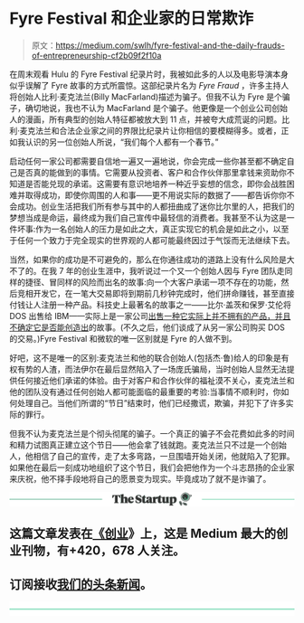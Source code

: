 # Fyre Festival 和企业家的日常欺诈

> 原文：<https://medium.com/swlh/fyre-festival-and-the-daily-frauds-of-entrepreneurship-cf2b09f2f10a>

在周末观看 Hulu 的 Fyre Festival 纪录片时，我被如此多的人以及电影导演本身似乎误解了 Fyre 故事的方式所震惊。这部纪录片名为 *Fyre Fraud* ，许多主持人将创始人比利·麦克法兰(Billy MacFarland)描述为骗子。但我不认为 Fyre 是个骗子，确切地说，我也不认为 MacFarland 是个骗子。他更像是一个创业公司创始人的漫画，所有典型的创始人特征都被放大到 11 点，并被夸大成荒诞的问题。比利·麦克法兰和合法企业家之间的界限比纪录片让你相信的要模糊得多。或者，正如我认识的另一位创始人所说，“我们每个人都有一个春节。”

启动任何一家公司都需要自信地一遍又一遍地说，你会完成一些你甚至都不确定自己是否真的能做到的事情。它需要从投资者、客户和合作伙伴那里拿钱来资助你不知道是否能兑现的承诺。这需要有意识地培养一种近乎妄想的信念，即你会战胜困难并取得成功，即使你周围的人和事——更不用说实际的数据了——都告诉你你不会成功。创业生活把我们所有参与其中的人都扭曲成了迷你比尔里的人，把我们的梦想当成是命运，最终成为我们自己宣传中最轻信的消费者。我甚至不认为这是一件坏事:作为一名创始人的压力是如此之大，真正实现它的机会是如此之小，以至于任何一个致力于完全现实的世界观的人都可能最终因过于气馁而无法继续下去。

当然，如果你的成功是不可避免的，那么在你通往成功的道路上没有什么风险是大不了的。在我 7 年的创业生涯中，我听说过一个又一个创始人因与 Fyre 团队走同样的捷径、冒同样的风险而出名的故事:向一个大客户承诺一项不存在的功能，然后竞相开发它，在一笔大交易即将到期前几秒钟完成时，他们拼命赚钱，甚至直接付钱让人注册一种产品。科技史上最著名的故事之一——比尔·盖茨和保罗·艾伦将 DOS 出售给 IBM——实际上是一家公司[出售一种它实际上并不拥有的产品，并且不确定它是否能创造出](http://thisdayintechhistory.com/11/06/ibm-signs-a-deal-with-the-devil/)的故事。(不久之后，他们谈成了从另一家公司购买 DOS 的交易。)Fyre Festival 和微软的唯一区别就是 Fyre 的人做不到。

好吧，这不是唯一的区别:麦克法兰和他的联合创始人(包括杰·鲁)给人的印象是有权有势的人渣，而法伊尔在最后显然陷入了一场庞氏骗局，当时创始人显然无法提供任何接近他们承诺的体验。由于对客户和合作伙伴的福祉漠不关心，麦克法兰和他的团队没有通过任何创始人都可能面临的最重要的考验:当事情不顺利时，你如何处理自己。当他们所谓的“节日”结束时，他们已经撒谎，欺骗，并犯下了许多实际的罪行。

但我不认为麦克法兰是个彻头彻尾的骗子。一个真正的骗子不会花费如此多的时间和精力试图真正建立这个节日——他会拿了钱就跑。麦克法兰只不过是一个创始人，他相信了自己的宣传，走了太多弯路，一旦围墙开始关闭，他就陷入了犯罪。如果他在最后一刻成功地组织了这个节日，我们会把他作为一个斗志昂扬的企业家来庆祝，他不择手段地将自己的愿景变为现实。毕竟成功了就不是诈骗了。

[![](img/308a8d84fb9b2fab43d66c117fcc4bb4.png)](https://medium.com/swlh)

## 这篇文章发表在[《创业](https://medium.com/swlh)》上，这是 Medium 最大的创业刊物，有+420，678 人关注。

## 订阅接收[我们的头条新闻](https://growthsupply.com/the-startup-newsletter/)。

[![](img/b0164736ea17a63403e660de5dedf91a.png)](https://medium.com/swlh)